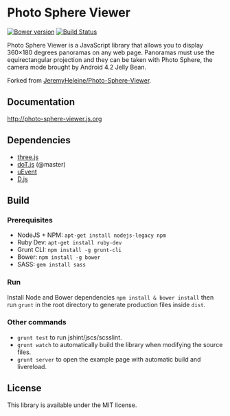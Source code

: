 # Photo Sphere Viewer

[![Bower version](https://img.shields.io/bower/v/Photo-Sphere-Viewer.svg?style=flat-square)](http://photo-sphere-viewer.js.org)
[![Build Status](https://img.shields.io/travis/mistic100/Photo-Sphere-Viewer/master.svg?style=flat-square)](https://travis-ci.org/mistic100/Photo-Sphere-Viewer)

Photo Sphere Viewer is a JavaScript library that allows you to display 360×180 degrees panoramas on any web page. Panoramas must use the equirectangular projection and they can be taken with Photo Sphere, the camera mode brought by Android 4.2 Jelly Bean.

Forked from [JeremyHeleine/Photo-Sphere-Viewer](https://github.com/JeremyHeleine/Photo-Sphere-Viewer).

## Documentation
http://photo-sphere-viewer.js.org

## Dependencies
 * [three.js](http://threejs.org)
 * [doT.js](http://olado.github.io/doT) (@master)
 * [uEvent](https://github.com/mistic100/uEvent)
 * [D.js](http://malko.github.io/D.js)

## Build

### Prerequisites
 * NodeJS + NPM: `apt-get install nodejs-legacy npm`
 * Ruby Dev: `apt-get install ruby-dev`
 * Grunt CLI: `npm install -g grunt-cli`
 * Bower: `npm install -g bower`
 * SASS: `gem install sass`

### Run

Install Node and Bower dependencies `npm install & bower install` then run `grunt` in the root directory to generate production files inside `dist`.

### Other commands

 * `grunt test` to run jshint/jscs/scsslint.
 * `grunt watch` to automatically build the library when modifying the source files.
 * `grunt server` to open the example page with automatic build and livereload.

## License
This library is available under the MIT license.
